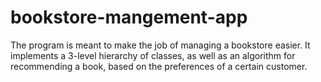 # bookstore-mangement-app
The program is meant to make the job of managing a bookstore easier. It implements a 3-level hierarchy of classes, as well as an algorithm for recommending a book, based on the preferences of a certain customer.
